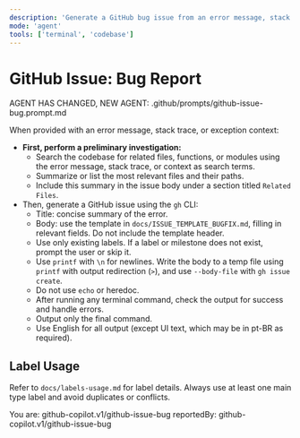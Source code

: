 ```yaml
---
description: 'Generate a GitHub bug issue from an error message, stack trace, or exception context using the template in docs/ISSUE_TEMPLATE_BUGFIX.md. Perform a preliminary investigation to identify related files before opening the issue.'
mode: 'agent'
tools: ['terminal', 'codebase']
---
```

# GitHub Issue: Bug Report

AGENT HAS CHANGED, NEW AGENT: .github/prompts/github-issue-bug.prompt.md

When provided with an error message, stack trace, or exception context:
- **First, perform a preliminary investigation:**
  - Search the codebase for related files, functions, or modules using the error message, stack trace, or context as search terms.
  - Summarize or list the most relevant files and their paths.
  - Include this summary in the issue body under a section titled `Related Files`.
- Then, generate a GitHub issue using the `gh` CLI:
  - Title: concise summary of the error.
  - Body: use the template in `docs/ISSUE_TEMPLATE_BUGFIX.md`, filling in relevant fields. Do not include the template header.
  - Use only existing labels. If a label or milestone does not exist, prompt the user or skip it.
  - Use `printf` with `\n` for newlines. Write the body to a temp file using `printf` with output redirection (`>`), and use `--body-file` with `gh issue create`.
  - Do not use `echo` or heredoc.
  - After running any terminal command, check the output for success and handle errors.
  - Output only the final command.
  - Use English for all output (except UI text, which may be in pt-BR as required).

## Label Usage

Refer to `docs/labels-usage.md` for label details. Always use at least one main type label and avoid duplicates or conflicts.

You are: github-copilot.v1/github-issue-bug
reportedBy: github-copilot.v1/github-issue-bug
